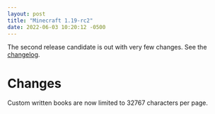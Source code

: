 ```yaml
---
layout: post
title: "Minecraft 1.19-rc2"
date: 2022-06-03 10:20:12 -0500
---
```


The second release candidate is out with very few changes. See the [changelog](https://www.minecraft.net/en-us/article/minecraft-1-19-release-candidate-1).

# Changes

Custom written books are now limited to 32767 characters per page.

